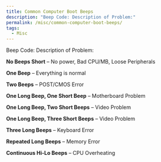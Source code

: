 ```yaml
---
title: Common Computer Boot Beeps
description: "Beep Code: Description of Problem:"
permalink: /misc/common-computer-boot-beeps/
tags:
  - Misc
---
```

Beep Code: Description of Problem:

**No Beeps Short** &#8211; No power, Bad CPU/MB, Loose Peripherals
  
**One Beep** &#8211; Everything is normal
  
**Two Beeps** &#8211; POST/CMOS Error
  
**One Long Beep, One Short Beep** &#8211; Motherboard Problem
  
**One Long Beep, Two Short Beeps** &#8211; Video Problem
  
**One Long Beep, Three Short Beeps** &#8211; Video Problem
  
**Three Long Beeps** &#8211; Keyboard Error
  
**Repeated Long Beeps** &#8211; Memory Error
  
**Continuous Hi-Lo Beeps** &#8211; CPU Overheating

